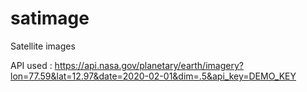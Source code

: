 # satimage
Satellite images

API used : https://api.nasa.gov/planetary/earth/imagery?lon=77.59&lat=12.97&date=2020-02-01&dim=.5&api_key=DEMO_KEY
